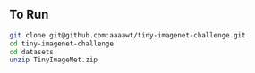 ## To Run

```bash
git clone git@github.com:aaaawt/tiny-imagenet-challenge.git
cd tiny-imagenet-challenge
cd datasets
unzip TinyImageNet.zip
```